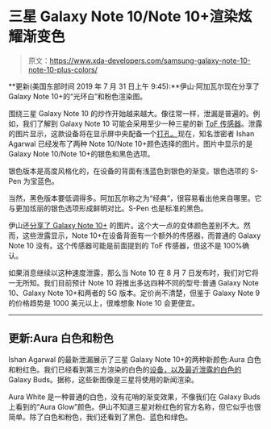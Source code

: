 # 三星 Galaxy Note 10/Note 10+渲染炫耀渐变色

> 原文：<https://www.xda-developers.com/samsung-galaxy-note-10-note-10-plus-colors/>

**更新(美国东部时间 2019 年 7 月 31 日上午 9:45):**伊山·阿加瓦尔现在分享了 Galaxy Note 10+的“光环白”和粉色渲染图。

围绕三星 Galaxy Note 10 的炒作开始越来越大。像往常一样，泄漏是普遍的。例如，我们了解到 Galaxy Note 10 可能会采用至少一种三星的新 [ToF 传感器](https://www.xda-developers.com/samsung-invest-more-in-tof-sensors/)。泄露的图片显示，这款设备将在显示屏中央配备一个[打孔。](https://www.xda-developers.com/samsung-galaxy-note-10-plus-leaked-live-images/)现在，知名泄密者 Ishan Agarwal 已经发布了两种 Note 10/Note 10+颜色选择的图片。图片中显示的是 Galaxy Note 10/Note 10+的银色和黑色选项。

银色版本是高度风格化的，在设备的背面有浅蓝色到银色的渐变。银色选项的 S-Pen 为宝蓝色。

当然，黑色版本要低调得多。阿加瓦尔称之为“经典”，很容易看出他来自哪里。它与更加炫丽的银色选项形成鲜明对比。S-Pen 也是标准的黑色。

伊山还[分享了 Galaxy Note 10+](https://twitter.com/ishanagarwal24/status/1148991307202699264) 的图片。这个大一点的变体颜色差别不大。然而，这些泄露显示，Note 10+在设备背面有一个额外的传感器，而普通的 Galaxy Note 10 没有。这个传感器可能是前面提到的 ToF 传感器，但这不是 100%确认。

如果消息继续以这种速度泄露，那么当 Note 10 在 8 月 7 日发布时，我们对它将一无所知。我们目前预计 Note 10 将推出多达四种不同的型号:普通 Galaxy Note 10、Galaxy Note 10+和两者的 5G 版本。定价尚不清楚，但鉴于 Galaxy Note 9 的价格趋势是 1000 美元以上，很难想象 Note 10 会更便宜。

* * *

## 更新:Aura 白色和粉色

Ishan Agarwal 的最新泄漏展示了三星 Galaxy Note 10+的两种新颜色:Aura 白色和粉红色。我们已经看到第三方渲染的白色的[设备，以及最近泄露的白色](https://www.xda-developers.com/samsung-galaxy-note-10-pro-quad-cameras-no-headphone-jack/)[的](https://www.xda-developers.com/samsung-galaxy-buds-aura-galaxy-note-10/)Galaxy Buds。据称，这些新图像是三星将使用的新闻渲染。

Aura White 是一种普通的白色，没有花哨的渐变效果，不像我们在 Galaxy Buds 上看到的“Aura Glow”颜色。伊山不知道三星对粉红色的官方名称，但它似乎也很简单。除了白色和粉色，我们还看到了黑色、蓝色和绿色。